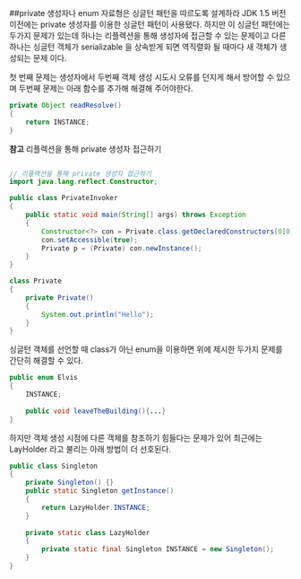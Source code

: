 ##private 생성자나 enum 자료형은 싱글턴 패턴을 따르도록 설계하라
JDK 1.5 버전 이전에는 private 생성자를 이용한 싱글턴 패턴이 사용됐다.
하지만 이 싱글턴 패턴에는 두가지 문제가 있는데
하나는 리플렉션을 통해 생성자에 접근할 수 있는 문제이고 다른 하나는 싱글턴 객체가 serializable 을 상속받게 되면 역직렬화 될 때마다 새 객체가 생성되는 문제 이다.

첫 번째 문제는 생성자에서 두번째 객체 생성 시도시 오류를 던지게 해서 방어할 수 있으며 두번째 문제는 아래 함수를 추가해 해결해 주어야한다.

```java
private Object readResolve() 
{
	return INSTANCE;
}
```

**참고** 리플렉션을 통해 private 생성자 접근하기
```java

// 리플렉션을 통해 private 생성자 접근하기
import java.lang.reflect.Constructor;

public class PrivateInvoker
{
	public static void main(String[] args) throws Exception
	{
		Constructor<?> con = Private.class.getDeclaredConstructors(0[0];
		con.setAccessible(true);
		Private p = (Private) con.newInstance();
	}
}

class Private
{
	private Private()
	{
		System.out.println("Hello");
	}
}
```
싱글턴 객체를 선언할 때 class가 아닌 enum을 이용하면 위에 제시한 두가지 문제를 간단히 해결할 수 있다.
```java
public enum Elvis
{
	INSTANCE;
	
	public void leaveTheBuilding(){...}
}
```

하지만 객체 생성 시점에 다른 객체를 참조하기 힘들다는 문제가 있어 최근에는 LayHolder 라고 불리는 아래 방법이 더 선호된다.
```java
public class Singleton 
{
	private Singleton() {}
	public static Singleton getInstance() 
	{
		return LazyHolder.INSTANCE;
	}
  
	private static class LazyHolder 
	{
		private static final Singleton INSTANCE = new Singleton();  
	}
}
```